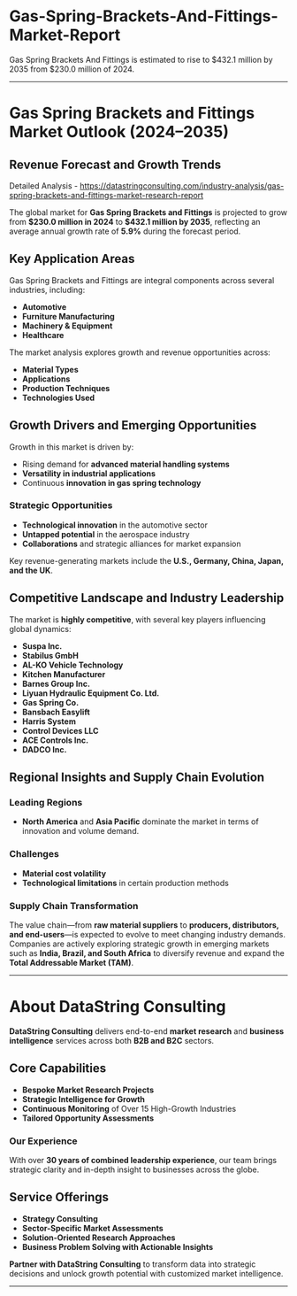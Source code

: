 # Gas-Spring-Brackets-And-Fittings-Market-Report

Gas Spring Brackets And Fittings is estimated to rise to $432.1 million by 2035 from $230.0 million of 2024. 

---

# **Gas Spring Brackets and Fittings Market Outlook (2024–2035)**

## **Revenue Forecast and Growth Trends**

Detailed Analysis - https://datastringconsulting.com/industry-analysis/gas-spring-brackets-and-fittings-market-research-report

The global market for **Gas Spring Brackets and Fittings** is projected to grow from **\$230.0 million in 2024** to **\$432.1 million by 2035**, reflecting an average annual growth rate of **5.9%** during the forecast period.

## **Key Application Areas**

Gas Spring Brackets and Fittings are integral components across several industries, including:

* **Automotive**
* **Furniture Manufacturing**
* **Machinery & Equipment**
* **Healthcare**

The market analysis explores growth and revenue opportunities across:

* **Material Types**
* **Applications**
* **Production Techniques**
* **Technologies Used**

## **Growth Drivers and Emerging Opportunities**

Growth in this market is driven by:

* Rising demand for **advanced material handling systems**
* **Versatility in industrial applications**
* Continuous **innovation in gas spring technology**

### **Strategic Opportunities**

* **Technological innovation** in the automotive sector
* **Untapped potential** in the aerospace industry
* **Collaborations** and strategic alliances for market expansion

Key revenue-generating markets include the **U.S., Germany, China, Japan, and the UK**.

## **Competitive Landscape and Industry Leadership**

The market is **highly competitive**, with several key players influencing global dynamics:

* **Suspa Inc.**
* **Stabilus GmbH**
* **AL-KO Vehicle Technology**
* **Kitchen Manufacturer**
* **Barnes Group Inc.**
* **Liyuan Hydraulic Equipment Co. Ltd.**
* **Gas Spring Co.**
* **Bansbach Easylift**
* **Harris System**
* **Control Devices LLC**
* **ACE Controls Inc.**
* **DADCO Inc.**

## **Regional Insights and Supply Chain Evolution**

### **Leading Regions**

* **North America** and **Asia Pacific** dominate the market in terms of innovation and volume demand.

### **Challenges**

* **Material cost volatility**
* **Technological limitations** in certain production methods

### **Supply Chain Transformation**

The value chain—from **raw material suppliers** to **producers, distributors, and end-users**—is expected to evolve to meet changing industry demands. Companies are actively exploring strategic growth in emerging markets such as **India, Brazil, and South Africa** to diversify revenue and expand the **Total Addressable Market (TAM)**.

---

# **About DataString Consulting**

**DataString Consulting** delivers end-to-end **market research** and **business intelligence** services across both **B2B and B2C** sectors.

## **Core Capabilities**

* **Bespoke Market Research Projects**
* **Strategic Intelligence for Growth**
* **Continuous Monitoring** of Over 15 High-Growth Industries
* **Tailored Opportunity Assessments**

### **Our Experience**

With over **30 years of combined leadership experience**, our team brings strategic clarity and in-depth insight to businesses across the globe.

## **Service Offerings**

* **Strategy Consulting**
* **Sector-Specific Market Assessments**
* **Solution-Oriented Research Approaches**
* **Business Problem Solving with Actionable Insights**

**Partner with DataString Consulting** to transform data into strategic decisions and unlock growth potential with customized market intelligence.

---
